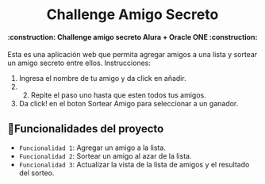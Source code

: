 <h1 align="center"> Challenge Amigo Secreto </h1>

<h4 align="center">
:construction: Challenge amigo secreto Alura + Oracle ONE :construction:
</h4>

Esta es una aplicación web que permita agregar amigos a una lista y sortear un amigo secreto entre ellos.
Instrucciones:
1. Ingresa el nombre de tu amigo y da click en añadir.
2. 2. Repite el paso uno hasta que esten todos tus amigos.
3. Da click! en el boton Sortear Amigo para seleccionar a un ganador.

## :hammer:Funcionalidades del proyecto
- `Funcionalidad 1`: Agregar un amigo a la lista.
- `Funcionalidad 2`: Sortear un amigo al azar de la lista.
- `Funcionalidad 3`: Actualizar la vista de la lista de amigos y el resultado del sorteo.   
